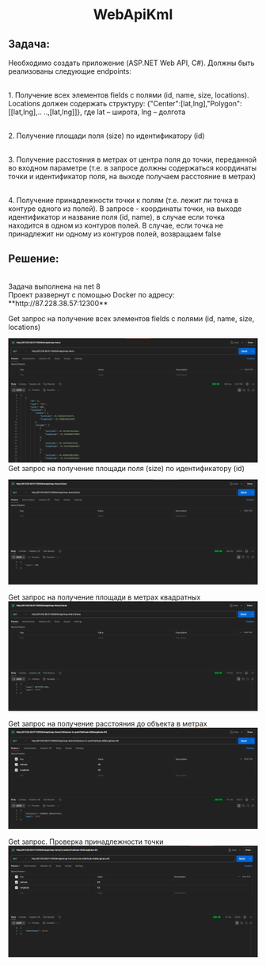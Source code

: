 <h1 align="center">WebApiKml </h1>

<h2 align="left">Задача: </h2>
Необходимо создать приложение (ASP.NET Web API, C#). Должны быть реализованы следующие endpoints:

<br> 1. Получение всех элементов fields с полями (id, name, size, locations). Locations должен содержать структуру: {"Center":[lat,lng],"Polygon":[[lat,lng],.. ..,[lat,lng]]}, где lat – широта, lng – долгота

<br> 2. Получение площади поля (size) по идентификатору (id)

<br> 3. Получение расстояния в метрах от центра поля до точки, переданной во входном параметре (т.е. в запросе должны содержаться координаты точки и идентификатор поля, на выходе получаем расстояние в метрах)

<br> 4. Получение принадлежности точки к полям (т.е. лежит ли точка в контуре одного из полей). В запросе - координаты точки, на выходе идентификатор и название поля (id, name), в случае если точка находится в одном из контуров полей. В случае, если точка не принадлежит ни одному из контуров полей, возвращаем false

<h2 align="left">Решение: </h2> 
<br>Задача выполнена на net 8 
<br>Проект развернут с помощью Docker по адресу: **http://87.228.38.57:12300**

Get запрос на получение всех элементов fields с полями (id, name, size, locations)

![Interface](https://github.com/KobzarevFizDev/WebApiKml/raw/main/images/1.png)
Get запрос на получение площади поля (size) по идентификатору (id)

![Interface](https://github.com/KobzarevFizDev/WebApiKml/raw/main/images/2.png)

Get запрос на получение площади в метрах квадратных
![Interface](https://github.com/KobzarevFizDev/WebApiKml/raw/main/images/3.png)

Get запрос на получение расстояния до объекта в метрах
![Interface](https://github.com/KobzarevFizDev/WebApiKml/raw/main/images/4.png)

Get запрос. Проверка принадлежности точки
![Interface](https://github.com/KobzarevFizDev/WebApiKml/raw/main/images/5.png)
